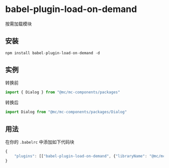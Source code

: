 # babel-plugin-load-on-demand

按需加载模块

## 安装

```javascript
npm install babel-plugin-load-on-demand -d
```

## 实例

转换前

```javascript
import { Dialog } from "@mc/mc-components/packages"
```

转换后

```javascript
import Dialog from "@mc/mc-components/packages/Dialog"
```

## 用法

在你的 `.babelrc` 中添加如下代码块

```javascript
{
    "plugins": [["babel-plugin-load-on-demand", {"libraryName": "@mc/mc-components/packages"}]]
}
```